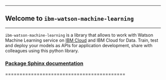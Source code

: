 ******************************************
## Welcome to `ibm-watson-machine-learning`
******************************************

``ibm-watson-machine-learning`` is a library that allows to work with Watson Machine Learning service on [IBM Cloud](https://console.bluemix.net/catalog/services/machine-learning) and
IBM Cloud for Data. Train, test and deploy your models as APIs for application development, share with colleagues using this python library.

### [Package Sphinx documentation](http://ibm-wml-api-pyclient.mybluemix.net)
==========================================
